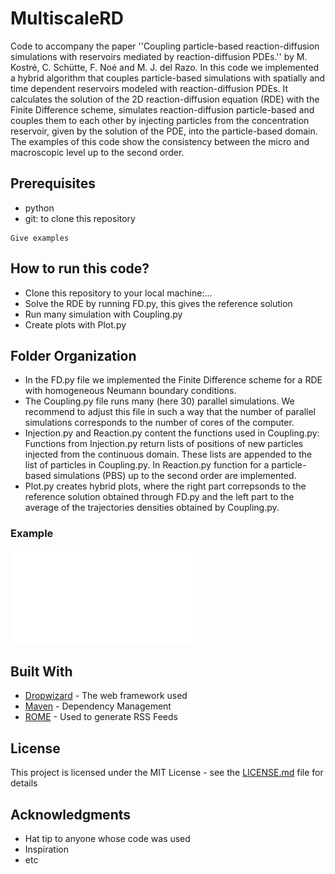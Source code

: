 # MultiscaleRD
Code to accompany the paper ''Coupling particle-based reaction-diffusion 
simulations with reservoirs mediated by reaction-diffusion PDEs.'' 
by M. Kostré, C. Schütte, F. Noé and M. J. del Razo.
In this code we implemented a hybrid algorithm that couples particle-based simulations with spatially and time dependent reservoirs modeled with reaction-diffusion PDEs.
It calculates the solution of the 2D reaction-diffusion equation (RDE) with the Finite Difference scheme, simulates reaction-diffusion particle-based  and couples them to each other by injecting particles
from the concentration reservoir, given by the solution of the PDE, into the particle-based domain. The examples of this code show the consistency between the micro and macroscopic level 
up to the second order. 

## Prerequisites

* python
* git: to clone this repository 

```
Give examples
```

## How to run this code?

* Clone this repository to your local machine:...
* Solve the RDE by running FD.py, this gives the reference solution
* Run many simulation with Coupling.py
* Create plots with Plot.py


## Folder Organization

* In the FD.py file we implemented the Finite Difference scheme for a RDE with homogeneous Neumann boundary conditions. 
* The Coupling.py file runs many (here 30) parallel simulations. We recommend to adjust this file in such a way that the number
of parallel simulations corresponds to the number of cores of the computer. 
* Injection.py and Reaction.py content the functions used in Coupling.py: Functions from Injection.py return lists of positions of new particles injected from the 
continuous domain. These lists are appended to the list of particles in Coupling.py. In Reaction.py function for a  particle-based simulations (PBS) up to the second order are implemented. 
* Plot.py creates hybrid plots, where the right part correpsonds to the reference solution obtained through
FD.py and the left part to the average of the trajectories densities obtained by Coupling.py.

### Example

![Hybrid plot for the first order reaction](Reaction9Hybrid.pdf)

## Built With

* [Dropwizard](http://www.dropwizard.io/1.0.2/docs/) - The web framework used
* [Maven](https://maven.apache.org/) - Dependency Management
* [ROME](https://rometools.github.io/rome/) - Used to generate RSS Feeds


## License

This project is licensed under the MIT License - see the [LICENSE.md](LICENSE.md) file for details

## Acknowledgments

* Hat tip to anyone whose code was used
* Inspiration
* etc
